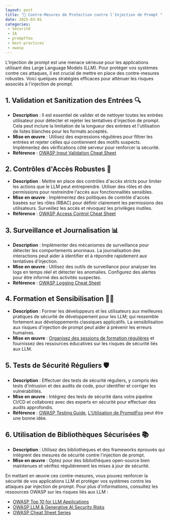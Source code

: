 ```yaml
---
layout: post
title: "🔐 Contre-Mesures de Protection contre l'Injection de Prompt "
date: 2025-03-01
categories: 
 - Sécurité
 - IA
 - promptfoo
 - best-practices
 - owasp
---
```


L'injection de prompt est une menace sérieuse pour les applications utilisant des Large Language Models (LLM). 
Pour protéger vos systèmes contre ces attaques, il est crucial de mettre en place des contre-mesures robustes. 
Voici quelques stratégies efficaces pour atténuer les risques associés à l'injection de prompt.

## 1. Validation et Sanitization des Entrées 🔍

- **Description** : Il est essentiel de valider et de nettoyer toutes les entrées utilisateur pour détecter et rejeter 
les tentatives d'injection de prompt. Cela peut inclure la limitation de la longueur des entrées et l'utilisation de 
listes blanches pour les formats acceptés.
- **Mise en œuvre** : Utilisez des expressions régulières pour filtrer les entrées et rejeter celles qui contiennent 
des motifs suspects. Implémentez des vérifications côté serveur pour renforcer la sécurité.
- **Référence** : [OWASP Input Validation Cheat Sheet](https://cheatsheetseries.owasp.org/cheatsheets/Input_Validation_Cheat_Sheet.html)

## 2. Contrôles d'Accès Robustes 🔐

- **Description** : Mettre en place des contrôles d'accès stricts pour limiter les actions que le LLM peut entreprendre. 
Utiliser des rôles et des permissions pour restreindre l'accès aux fonctionnalités sensibles.
- **Mise en œuvre** : Implémentez des politiques de contrôle d'accès basées sur les rôles (RBAC) pour définir clairement 
les permissions des utilisateurs. Surveillez les accès et révoquez les privilèges inutiles.
- **Référence** : [OWASP Access Control Cheat Sheet](https://cheatsheetseries.owasp.org/cheatsheets/Access_Control_Cheat_Sheet.html)

## 3. Surveillance et Journalisation 📊

- **Description** : Implémenter des mécanismes de surveillance pour détecter les comportements anormaux. 
La journalisation des interactions peut aider à identifier et à répondre rapidement aux tentatives d'injection.
- **Mise en œuvre** : Utilisez des outils de surveillance pour analyser les logs en temps réel et détecter les anomalies. 
Configurez des alertes pour être informé des activités suspectes.
- **Référence** : [OWASP Logging Cheat Sheet](https://cheatsheetseries.owasp.org/cheatsheets/Logging_Cheat_Sheet.html)

## 4. Formation et Sensibilisation 🧑‍🏫

- **Description** : Former les développeurs et les utilisateurs aux meilleures pratiques de sécurité de développement 
pour les LLM; qui ressemble fortement aux développements classiques applicatifs. La sensibilisation aux risques 
d'injection de prompt peut aider à prévenir les erreurs humaines.
- **Mise en œuvre** : [Organisez des sessions de formation régulières](mailto:seb+blog-formation@gioria.org) et 
fournissez des ressources éducatives sur les risques de sécurité liés aux LLM.

## 5. Tests de Sécurité Réguliers 🛡️

- **Description** : Effectuer des tests de sécurité réguliers, y compris des tests d'intrusion et des audits de code, 
pour identifier et corriger les vulnérabilités.
- **Mise en œuvre** : Intégrez des tests de sécurité dans votre pipeline CI/CD et collaborez avec des experts en 
sécurité pour effectuer des audits approfondis.
- **Référence** : [OWASP Testing Guide](https://owasp.org/www-project-web-security-testing-guide/), 
[L'Utilisation de PromptFoo](https://www.promptfoo.dev/docs/red-team/owasp-llm-top-10/) peut être une bonne idée.

## 6. Utilisation de Bibliothèques Sécurisées 📚

- **Description** : Utilisez des bibliothèques et des frameworks éprouvés qui intègrent des mesures de sécurité 
contre l'injection de prompt.
- **Mise en œuvre** : Optez pour des bibliothèques open-source bien maintenues et vérifiez régulièrement les mises 
à jour de sécurité.

En mettant en œuvre ces contre-mesures, vous pouvez renforcer la sécurité de vos applications LLM et protéger vos 
systèmes contre les attaques par injection de prompt. Pour plus d'informations, consultez les ressources OWASP sur les 
risques liés aux LLM :

- [OWASP Top 10 for LLM Applications](https://owasp.org/www-project-top-10-for-large-language-model-applications/)
- [OWASP LLM & Generative AI Security Risks](https://genai.owasp.org/llm-top-10/)
- [OWASP Cheat Sheet Series](https://cheatsheetseries.owasp.org/)
